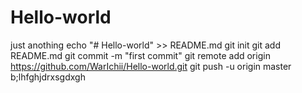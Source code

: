 # Hello-world
just anothing
echo "# Hello-world" >> README.md
git init
git add README.md
git commit -m "first commit"
git remote add origin https://github.com/WarIchii/Hello-world.git
git push -u origin master
b;lhfghjdrxsgdxgh
